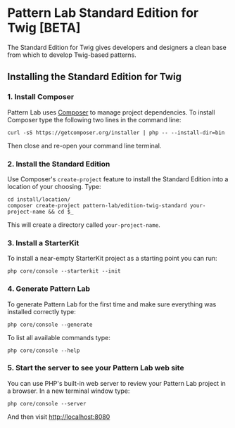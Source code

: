 # Pattern Lab Standard Edition for Twig [BETA]

The Standard Edition for Twig gives developers and designers a clean base from which to develop Twig-based patterns.

## Installing the Standard Edition for Twig

### 1. Install Composer 

Pattern Lab uses [Composer](https://getcomposer.org/) to manage project dependencies. To install Composer type the following two lines in the command line:

    curl -sS https://getcomposer.org/installer | php -- --install-dir=bin

Then close and re-open your command line terminal.

### 2. Install the Standard Edition

Use Composer's `create-project` feature to install the Standard Edition into a location of your choosing. Type:

    cd install/location/
    composer create-project pattern-lab/edition-twig-standard your-project-name && cd $_

This will create a directory called `your-project-name`.

### 3. Install a StarterKit

To install a near-empty StarterKit project as a starting point you can run:

    php core/console --starterkit --init

### 4. Generate Pattern Lab

To generate Pattern Lab for the first time and make sure everything was installed correctly type:

    php core/console --generate

To list all available commands type:

    php core/console --help

### 5. Start the server to see your Pattern Lab web site

You can use PHP's built-in web server to review your Pattern Lab project in a browser. In a new terminal window type:

    php core/console --server

And then visit [http://localhost:8080](http://localhost:8080)
